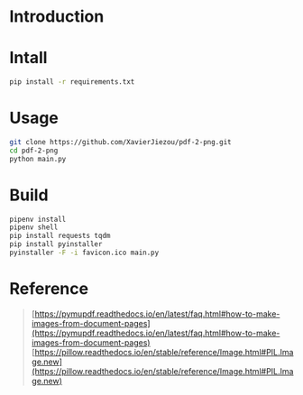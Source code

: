 # Introduction
# Intall
```bash
pip install -r requirements.txt
```
# Usage
```bash
git clone https://github.com/XavierJiezou/pdf-2-png.git
cd pdf-2-png
python main.py
```
# Build
```bash
pipenv install
pipenv shell
pip install requests tqdm
pip install pyinstaller
pyinstaller -F -i favicon.ico main.py
```
# Reference
> [https://pymupdf.readthedocs.io/en/latest/faq.html#how-to-make-images-from-document-pages](https://pymupdf.readthedocs.io/en/latest/faq.html#how-to-make-images-from-document-pages)
> [https://pillow.readthedocs.io/en/stable/reference/Image.html#PIL.Image.new](https://pillow.readthedocs.io/en/stable/reference/Image.html#PIL.Image.new)